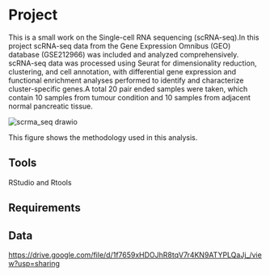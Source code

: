 # Project
This  is a small work on the Single-cell RNA sequencing (scRNA-seq).In this project scRNA-seq data from the Gene Expression Omnibus (GEO) database (GSE212966) was included and analyzed comprehensively. scRNA-seq data was processed using Seurat for dimensionality reduction, clustering, and cell annotation, with differential gene expression and functional enrichment analyses performed to identify and characterize cluster-specific genes.A total 20 pair ended samples were taken, which contain 10 samples from tumour condition and 10 samples from adjacent normal pancreatic tissue. 


![scrma_seq drawio](https://github.com/user-attachments/assets/6a878c54-945e-485b-a75d-76fec677c474)

This figure shows the methodology used in this analysis.

## Tools
RStudio and Rtools
## Requirements

## Data
https://drive.google.com/file/d/1f7659xHDOJhR8tqV7r4KN9ATYPLQaJj_/view?usp=sharing


